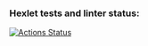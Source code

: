 ### Hexlet tests and linter status:
[![Actions Status](https://github.com/AndreyYurpalov/python-project-83/actions/workflows/hexlet-check.yml/badge.svg)](https://github.com/AndreyYurpalov/python-project-83/actions)